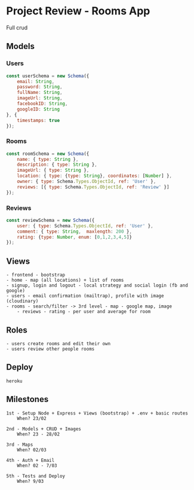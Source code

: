 # Project Review - Rooms App

Full crud

## Models
### Users

```js
const userSchema = new Schema({
    email: String,
    password: String,
    fullName: String,
    imageUrl: String,
    facebookID: String,
    googleID: String
}, {
    timestamps: true
});
```

### Rooms

```js
const roomSchema = new Schema({
    name: { type: String },
    description: { type: String },
    imageUrl: { type: String },
    location: { type: {type: String}, coordinates: [Number] },
    owner: { type: Schema.Types.ObjectId, ref: 'User' },
    reviews: [{ type: Schema.Types.ObjectId, ref: 'Review' }]
});
```

### Reviews

```js
const reviewSchema = new Schema({
    user: { type: Schema.Types.ObjectId, ref: 'User' },
    comment: { type: String,  maxlength: 200 },
    rating: {type: Number, enum: [0,1,2,3,4,5]}
});
```

## Views
    - frontend - bootstrap
    - home - map (all locations) + list of rooms
    - signup, login and logout - local strategy and social login (fb and google)
    - users - email confirmation (mailtrap), profile with image (cloudinary)
    - rooms - search/filter -> 3rd level - map - google map, image
        - reviews - rating - per user and average for room

## Roles
    - users create rooms and edit their own
    - users review other people rooms

## Deploy

    heroku


## Milestones

    1st - Setup Node + Express + Views (bootstrap) + .env + basic routes
        When? 23/02

    2nd - Models + CRUD + Images
        When? 23 - 28/02

    3rd - Maps
        When? 02/03

    4th - Auth + Email
        When? 02 - 7/03

    5th - Tests and Deploy
        When? 9/03

